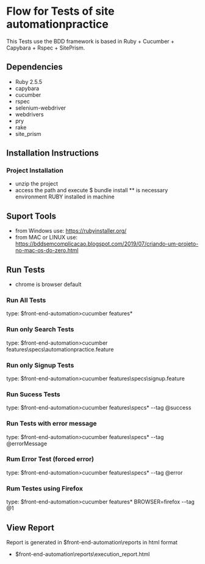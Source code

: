 # Flow for Tests of site automationpractice

This Tests use the BDD framework is based in Ruby + Cucumber + Capybara + Rspec + SitePrism.

## Dependencies

* Ruby 2.5.5
* capybara
* cucumber
* rspec
* selenium-webdriver
* webdrivers
* pry
* rake
* site_prism

## Installation Instructions

### Project Installation

* unzip the project
* access the path and execute $ bundle install
** is necessary environment RUBY installed in machine

## Suport Tools

* from Windows use: https://rubyinstaller.org/
* from MAC or LINUX use: https://bddsemcomplicacao.blogspot.com/2019/07/criando-um-projeto-no-mac-os-do-zero.html

## Run Tests
* chrome is browser default

### Run All Tests
type: $front-end-automation>cucumber features\*

### Run only Search Tests
type: $front-end-automation>cucumber features\specs\automationpractice.feature

### Run only Signup Tests
type: $front-end-automation>cucumber features\specs\signup.feature

### Run Sucess Tests
type: $front-end-automation>cucumber features\specs\* --tag @success

### Run Tests with error message
type: $front-end-automation>cucumber features\specs\* --tag @errorMessage

### Rum Error Test (forced error)
type: $front-end-automation>cucumber features\specs\* --tag @error

### Rum Testes using Firefox
type: $front-end-automation>cucumber features\* BROWSER=firefox --tag @1

## View Report
Report is generated in $front-end-automation\reports in html format
- $front-end-automation\reports\execution_report.html
